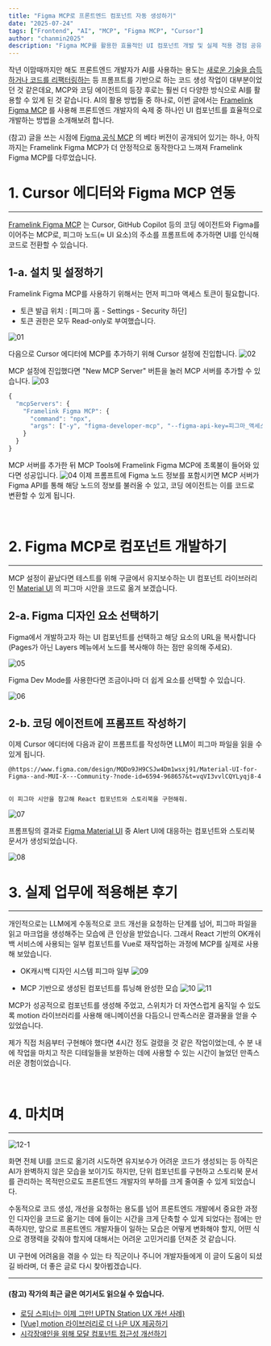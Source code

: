 ```yaml
---
title: "Figma MCP로 프론트엔드 컴포넌트 자동 생성하기"
date: "2025-07-24"
tags: ["Frontend", "AI", "MCP", "Figma MCP", "Cursor"]
author: "chanmin2025"
description: "Figma MCP를 활용한 효율적인 UI 컴포넌트 개발 및 실제 적용 경험 공유"
---
```


작년 이맘때까지만 해도 프론트엔드 개발자가 AI를 사용하는 용도는 [새로운 기술을 습득하거나 코드를 리팩터링하는](https://devocean.sk.com/blog/techBoardDetail.do?ID=165847) 등 프롬프트를 기반으로 하는 코드 생성 작업이 대부분이었던 것 같은데요, MCP와 코딩 에이전트의 등장 후로는 훨씬 더 다양한 방식으로 AI를 활용할 수 있게 된 것 같습니다.
AI의 활용 방법들 중 하나로, 이번 글에서는 [Framelink Figma MCP](https://github.com/GLips/Figma-Context-MCP) 를 사용해 프론트엔드 개발자의 숙제 중 하나인 UI 컴포넌트를 효율적으로 개발하는 방법을 소개해보려 합니다.

(참고) 글을 쓰는 시점에 [Figma 공식 MCP](https://help.figma.com/hc/ko/articles/32132100833559-Dev-Mode-MCP-%EC%84%9C%EB%B2%84-%EC%95%88%EB%82%B4%EC%84%9C) 의 베타 버전이 공개되어 있기는 하나, 아직까지는 Framelink Figma MCP가 더 안정적으로 동작한다고 느껴져 Framelink Figma MCP를 다루었습니다.

# 1. Cursor 에디터와 Figma MCP 연동
---
[Framelink Figma MCP](https://github.com/GLips/Figma-Context-MCP) 는 Cursor, GitHub Copilot 등의 코딩 에이전트와 Figma를 이어주는 MCP로, 피그마 노드(≈ UI 요소)의 주소를 프롬프트에 추가하면 UI를 인식해 코드로 전환할 수 있습니다.

## 1-a. 설치 및 설정하기
Framelink Figma MCP를 사용하기 위해서는 먼저 피그마 액세스 토큰이 필요합니다.

* 토큰 발급 위치 : [피그마 홈 - Settings - Security 하단]
* 토큰 권한은 모두 Read-only로 부여했습니다.

![01](./01.png)

다음으로 Cursor 에디터에 MCP를 추가하기 위해 Cursor 설정에 진입합니다.
![02](./02.png)

MCP 설정에 진입했다면 "New MCP Server" 버튼을 눌러 MCP 서버를 추가할 수 있습니다.
![03](./03.png)

```js
{
  "mcpServers": {
    "Framelink Figma MCP": {
      "command": "npx",
      "args": ["-y", "figma-developer-mcp", "--figma-api-key=피그마_액세스_토큰", "--stdio"]
    }
  }
}
```
MCP 서버를 추가한 뒤 MCP Tools에 Framelink Figma MCP에 초록불이 들어와 있다면 성공입니다.
![04](./04.png)
이제 프롬프트에 Figma 노드 정보를 포함시키면 MCP 서버가 Figma API를 통해 해당 노드의 정보를 불러올 수 있고, 코딩 에이전트는 이를 코드로 변환할 수 있게 됩니다.

<br/>

# 2. Figma MCP로 컴포넌트 개발하기
---
MCP 설정이 끝났다면 테스트를 위해 구글에서 유지보수하는 UI 컴포넌트 라이브러리인 [Material UI](https://www.figma.com/community/file/912837788133317724/material-ui-for-figma-and-mui-x) 의 피그마 시안을 코드로 옮겨 보겠습니다.

## 2-a. Figma 디자인 요소 선택하기
Figma에서 개발하고자 하는 UI 컴포넌트를 선택하고 해당 요소의 URL을 복사합니다(Pages가 아닌 Layers 메뉴에서 노드를 복사해야 하는 점만 유의해 주세요).

![05](./05.png)

Figma Dev Mode를 사용한다면 조금이나마 더 쉽게 요소를 선택할 수 있습니다.

![06](./06.png)

## 2-b. 코딩 에이전트에 프롬프트 작성하기
이제 Cursor 에디터에 다음과 같이 프롬프트를 작성하면 LLM이 피그마 파일을 읽을 수 있게 됩니다.

```
@https://www.figma.com/design/MQDo9JH9CSJw4Dm1wsxj91/Material-UI-for-Figma--and-MUI-X---Community-?node-id=6594-968657&t=vqVI3vvlCQYLyqj8-4


이 피그마 시안을 참고해 React 컴포넌트와 스토리북을 구현해줘.
```

![07](./07.png)

프롬프팅의 결과로 [Figma Material UI](https://www.figma.com/design/OZujJWaiPQwe7kHUgO9AeC/Material-UI-for-Figma--and-MUI-X---Community-) 중 Alert UI에 대응하는 컴포넌트와 스토리북 문서가 생성되었습니다.

![08](./08.gif)

# 3. 실제 업무에 적용해본 후기
---
개인적으로는 LLM에게 수동적으로 코드 개선을 요청하는 단계를 넘어, 피그마 파일을 읽고 마크업을 생성해주는 모습에 큰 인상을 받았습니다. 그래서 React 기반의 OK캐쉬백 서비스에 사용되는 일부 컴포넌트를 Vue로 재작업하는 과정에 MCP를 실제로 사용해 보았습니다.

* OK캐시백 디자인 시스템 피그마 일부
![09](./09.png)

* MCP 기반으로 생성된 컴포넌트를 튜닝해 완성한 모습
![10](./10.gif)
![11](./11.gif)

MCP가 성공적으로 컴포넌트를 생성해 주었고, 스위치가 더 자연스럽게 움직일 수 있도록 motion 라이브러리를 사용해 애니메이션을 다듬으니 만족스러운 결과물을 얻을 수 있었습니다.

제가 직접 처음부터 구현해야 했다면 4시간 정도 걸렸을 것 같은 작업이었는데, 수 분 내에 작업을 마치고 작은 디테일들을 보완하는 데에 사용할 수 있는 시간이 늘었던 만족스러운 경험이었습니다.

<br/>

# 4. 마치며
---
![12-1](./12-1.png)

화면 전체 UI를 코드로 옮기려 시도하면 유지보수가 어려운 코드가 생성되는 등 아직은 AI가 완벽하지 않은 모습을 보이기도 하지만,
단위 컴포넌트를 구현하고 스토리북 문서를 관리하는 목적만으로도 프론트엔드 개발자의 부하를 크게 줄여줄 수 있게 되었습니다.

수동적으로 코드 생성, 개선을 요청하는 용도를 넘어 프론트엔드 개발에서 중요한 과정인 디자인을 코드로 옮기는 데에 들이는 시간을 크게 단축할 수 있게 되었다는 점에는 만족하지만, 앞으로 프론트엔드 개발자들이 일하는 모습은 어떻게 변화해야 할지, 어떤 식으로 경쟁력을 갖춰야 할지에 대해서는 어려운 고민거리를 던져준 것 같습니다.

UI 구현에 어려움을 겪을 수 있는 타 직군이나 주니어 개발자들에게 이 글이 도움이 되셨길 바라며, 더 좋은 글로 다시 찾아뵙겠습니다.

---
#### (참고) 작가의 최근 글은 여기서도 읽으실 수 있습니다.

* [로딩 스피너는 이제 그만! UPTN Station UX 개선 사례)](https://techtopic.skplanet.com/uptn-loadingspinner/)
* [[Vue] motion 라이브러리로 더 나은 UX 제공하기](https://devocean.sk.com/blog/techBoardDetail.do?ID=167311)
* [시각장애인을 위해 모달 컴포넌트 접근성 개선하기](https://devocean.sk.com/blog/techBoardDetail.do?ID=167206)


